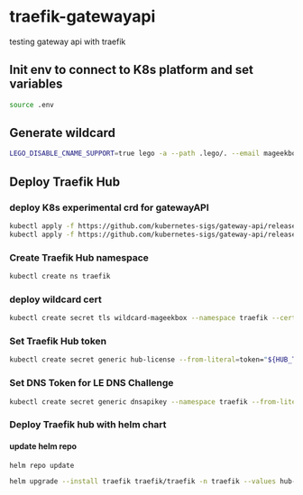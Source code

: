# traefik-gatewayapi
testing gateway api with traefik

## Init env to connect to K8s platform and set variables

```bash
source .env
```

## Generate wildcard

```bash
LEGO_DISABLE_CNAME_SUPPORT=true lego -a --path .lego/. --email mageekbox@gmail.com --dns gandiv5 -d "${CLUSTERNAME}.${DOMAINNAME}" -d "*.${CLUSTERNAME}.${DOMAINNAME}" run
```

## Deploy Traefik Hub

### deploy K8s experimental crd for gatewayAPI

```bash
kubectl apply -f https://github.com/kubernetes-sigs/gateway-api/releases/download/v1.2.0/standard-install.yaml
kubectl apply -f https://github.com/kubernetes-sigs/gateway-api/releases/download/v1.2.0/experimental-install.yaml
```

### Create Traefik Hub namespace

```bash
kubectl create ns traefik
```

### deploy wildcard cert

```bash
kubectl create secret tls wildcard-mageekbox --namespace traefik --cert=.lego/certificates/${CLUSTERNAME}.${DOMAINNAME}.crt --key=.lego/certificates/${CLUSTERNAME}.${DOMAINNAME}.key
```

### Set Traefik Hub token

```bash
kubectl create secret generic hub-license --from-literal=token="${HUB_TOKEN}" -n traefik
```

### Set DNS Token for LE DNS Challenge

```bash
kubectl create secret generic dnsapikey --namespace traefik --from-literal=token=${GANDIV5_API_KEY}
```

### Deploy Traefik hub with helm chart

#### update helm repo

```bash
helm repo update
```

```bash
helm upgrade --install traefik traefik/traefik -n traefik --values hub-values.yaml
```
